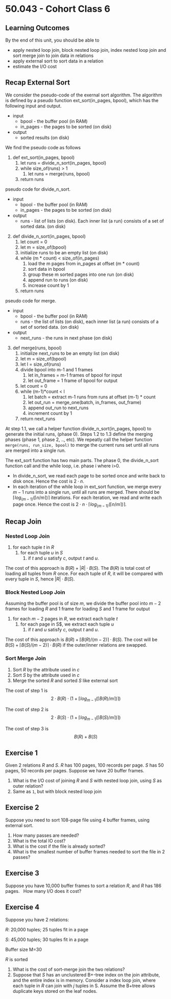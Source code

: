 # 50.043 - Cohort Class 6

## Learning Outcomes

By the end of this unit, you should be able to 

- apply nested loop join, block nested loop join, index nested loop join and sort merge join to join data in relations
- apply external sort to sort data in a relation
- estimate the I/O cost

## Recap External Sort

We consider the pseudo-code of the exernal sort algorithm. 
The algorithm is defined by a pseudo function ext_sort(in_pages, bpool), which has the following input and output.

- input 
    * bpool - the buffer pool (in RAM)
    * in_pages - the pages to be sorted (on disk)
- output
    * sorted results (on disk)
    
We find the pseudo code as follows
1. def ext_sort(in_pages, bpool)
    1. let runs = divide_n_sort(in_pages, bpool)
    2. while size_of(runs) > 1
        1. let runs = merge(runs, bpool)
    3. return runs

pseudo code for divide_n_sort.
- input
    * bpool - the buffer pool (in RAM)
    * in_pages - the pages to be sorted (on disk)
- output
    * runs - list of lists (on disk). Each inner list (a run) consists of a set of sorted data. (on disk)

2. def divide_n_sort(in_pages, bpool)
    1. let count = 0
    2. let m = size_of(bpool)
    3. initialize runs to be an empty list (on disk)
    4. while (m * count) < size_of(in_pages)
        1. load the m pages from in_pages at offset (m * count)
        2. sort data in bpool
        4. group these m sorted pages into one run (on disk)
        5. append run to runs (on disk)
        6. increase count by 1 
    5. return runs

pseudo code for merge.
- input 
    * bpool - the buffer pool (in RAM)
    * runs - the list of lists (on disk), each inner list (a run) consists of a set of sorted data. (on disk)
- output
    * next_runs - the runs in next phase (on disk)

3. def merge(runs, bpool)
    1. initialize next_runs to be an empty list (on disk)
    2. let m = size_of(bpool)
    3. let l = size_of(runs)
    4. divide bpool into m-1 and 1 frames
        1. let in_frames = m-1 frames of bpool for input 
        2. let out_frame = 1 frame of bpool for output
    5. let count = 0
    6. while (m-1)*count < l
        1. let batch =  extract m-1 runs from runs at offset (m-1) * count
        2. let out_run  =  merge_one(batch, in_frames, out_frame)
        3. append out_run to next_runs
        4. increment count by 1
    7. return next_runs

At step 1.1, we call a helper function divide_n_sort(in_pages, bpool) to generate the initial runs, (phase 0). 
Steps 1.2 to 1.3 define the merging phases (phase 1, phase 2, .., etc). We repeatly call the helper function `merge(runs, run_size, bpool)` to merge the current runs set until all runs are merged into a single run.

The ext_sort function has two main parts. The phase 0, the divide_n_sort function call and the while loop, i.e.  phase i where i>0.
* In divide_n_sort, we read each page to be sorted once and write back to disk once. Hence the cost is $2 \cdot n$.
*  In each iteration of the while loop in ext_sort function, we merge every $m-1$ runs into a single run, until all runs are merged. There should be $\lceil log_{(m-1)}(\lceil n/m \rceil) \rceil$ iterations. For each iteration, we read and write each page once. Hence the cost is $2 \cdot  n \cdot  \lceil log_{(m-1)}(\lceil n/m \rceil)\rceil$.


## Recap Join

### Nested Loop Join

1. for each tuple $t$ in $R$
    1. for each tuple $u$ in $S$
        1. if $t$ and $u$ satisfy $c$, output $t$ and $u$.

The cost of this approach is $B(R) + |R| \cdot B(S)$. The $B(R)$ is total cost of loading all tuples from $R$ once. For each tuple of $R$, it will be compared with every tuple in $S$, hence $|R| \cdot B(S)$.

### Block Nested Loop Join

Assuming the buffer pool is of size $m$, we divide the buffer pool into $m-2$ frames for loading $R$ and 1 frame for loading $S$ and 1 frame for output
1. for each $m-2$ pages in $R$, we extract each tuple $t$
    1. for each page in S$, we extract each tuple $u$
        1. if $t$ and $u$ satisfy $c$, output $t$ and $u$.

The cost of this approach is $B(R) + \lceil B(R) / (m - 2) \rceil \cdot B(S)$.
The cost will be $B(S) + \lceil B(S) / (m - 2) \rceil \cdot B(R)$ if the outer/inner relations are swapped.


### Sort Merge Join

1. Sort $R$ by the attribute used in $c$
2. Sort $S$ by the attribute used in $c$
3. Merge the sorted $R$ and sorted $S$ like external sort

The cost of step 1 is 
$$2\cdot B(R) \cdot (1 + \lceil log_{m-1}(\lceil B(R) / m \rceil)\rceil)$$

The cost of step 2 is 
$$2\cdot B(S) \cdot (1 + \lceil log_{m-1}(\lceil B(S) / m \rceil)\rceil)$$

The cost of step 3 is 
$$B(R) +  B(S)$$






## Exercise 1 


Given 2 relations $R$ and $S$.​ $R$ has 100 pages, 100 records per page.​ $S$ has 50 pages, 50 records per pages. Suppose we have 20 buffer frames.​


1. What is the I/O cost of joining $R$ and $S$ with nested loop join, using $S$ as outer relation?
2. Same as `1`, but with block nested loop join​

## Exercise 2 

Suppose you need to sort 108-page file using 4 buffer frames, using external sort.​​

1. How many passes are needed?​
2. What is the total IO cost?​
3. What is the cost if the file is already sorted?​
4. What is the smallest number of buffer frames needed to sort the file in 2 passes?​

## Exercise 3

Suppose you have 10,000 buffer frames to sort a relation $R$, and $R$ has 186 pages. ​
​
How many I/O does it cost?​

## Exercise 4

Suppose you have 2 relations:​

$R$: 20,000 tuples; 25 tuples fit in a page

$S$: 45,000 tuples; 30 tuples fit in a page​

Buffer size M=30​

$R$ is sorted​

1. What is the cost of sort-merge join the two relations?​
2. Suppose that $S$ has an unclustered B+-tree index on the join attribute, and the entire index is in memory.  Consider a index loop join, ​where each tuple in $R$ can join with $j$ tuples in S​. Assume the B+tree allows duplicate keys stored on the leaf nodes.